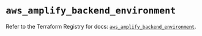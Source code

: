 # `aws_amplify_backend_environment`

Refer to the Terraform Registry for docs: [`aws_amplify_backend_environment`](https://registry.terraform.io/providers/hashicorp/aws/3.76.1/docs/resources/amplify_backend_environment).
